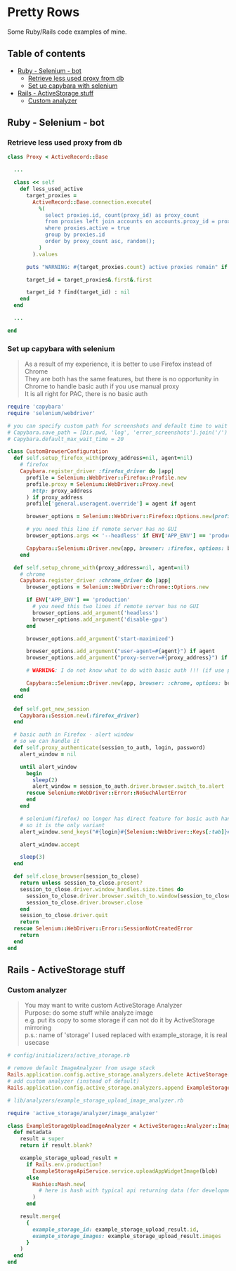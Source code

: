 # Pretty Rows

Some Ruby/Rails code examples of mine.

## Table of contents

- [Ruby - Selenium - bot](#ruby---selenium---bot)
  - [Retrieve less used proxy from db](#retrieve-less-used-proxy-from-db)
  - [Set up capybara with selenium](#set-up-capybara-with-selenium)
- [Rails - ActiveStorage stuff](#rails---activestorage-stuff)
  - [Custom analyzer](#custom-analyzer)

## Ruby - Selenium - bot

### Retrieve less used proxy from db

```ruby
class Proxy < ActiveRecord::Base

  ...

  class << self
    def less_used_active
      target_proxies =
        ActiveRecord::Base.connection.execute(
          %(
            select proxies.id, count(proxy_id) as proxy_count
            from proxies left join accounts on accounts.proxy_id = proxies.id
            where proxies.active = true
            group by proxies.id
            order by proxy_count asc, random();
          )
        ).values

      puts "WARNING: #{target_proxies.count} active proxies remain" if target_proxies.count < 10

      target_id = target_proxies&.first&.first

      target_id ? find(target_id) : nil
    end
  end

  ...

end
```

### Set up capybara with selenium

>As a result of my experience, it is better to use Firefox instead of Chrome\
>They are both has the same features, but there is no opportunity in Chrome to handle
basic auth if you use manual proxy\
>It is all right for PAC, there is no basic auth

```ruby
require 'capybara'
require 'selenium/webdriver'

# you can specify custom path for screenshots and default time to wait for response
# Capybara.save_path = [Dir.pwd, 'log', 'error_screenshots'].join('/')
# Capybara.default_max_wait_time = 20

class CustomBrowserConfiguration
  def self.setup_firefox_with(proxy_address=nil, agent=nil)
    # firefox
    Capybara.register_driver :firefox_driver do |app|
      profile = Selenium::WebDriver::Firefox::Profile.new
      profile.proxy = Selenium::WebDriver::Proxy.new(
        http: proxy_address
      ) if proxy_address
      profile['general.useragent.override'] = agent if agent

      browser_options = Selenium::WebDriver::Firefox::Options.new(profile: profile)

      # you need this line if remote server has no GUI
      browser_options.args << '--headless' if ENV['APP_ENV'] == 'production'

      Capybara::Selenium::Driver.new(app, browser: :firefox, options: browser_options)
    end

  def self.setup_chrome_with(proxy_address=nil, agent=nil)
    # chrome
    Capybara.register_driver :chrome_driver do |app|
      browser_options = Selenium::WebDriver::Chrome::Options.new

      if ENV['APP_ENV'] == 'production'
        # you need this two lines if remote server has no GUI
        browser_options.add_argument('headless')
        browser_options.add_argument('disable-gpu')
      end

      browser_options.add_argument('start-maximized')

      browser_options.add_argument("user-agent=#{agent}") if agent
      browser_options.add_argument("proxy-server=#{proxy_address}") if proxy_address

      # WARNING: I do not know what to do with basic auth !!! (if use proxy)

      Capybara::Selenium::Driver.new(app, browser: :chrome, options: browser_options)
    end
  end

  def self.get_new_session
    Capybara::Session.new(:firefox_driver)
  end

  # basic auth in Firefox - alert window
  # so we can handle it
  def self.proxy_authenticate(session_to_auth, login, password)
    alert_window = nil

    until alert_window
      begin
        sleep(2)
        alert_window = session_to_auth.driver.browser.switch_to.alert
      rescue Selenium::WebDriver::Error::NoSuchAlertError
      end
    end

    # selenium(firefox) no longer has direct feature for basic auth handling
    # so it is the only variant
    alert_window.send_keys("#{login}#{Selenium::WebDriver::Keys[:tab]}#{password}")

    alert_window.accept

    sleep(3)
  end

  def self.close_browser(session_to_close)
    return unless session_to_close.present?
    session_to_close.driver.window_handles.size.times do
      session_to_close.driver.browser.switch_to.window(session_to_close.driver.window_handles.last)
      session_to_close.driver.browser.close
    end
    session_to_close.driver.quit
    return
  rescue Selenium::WebDriver::Error::SessionNotCreatedError
    return
  end
end
```

## Rails - ActiveStorage stuff

### Custom analyzer

>You may want to write custom ActiveStorage Analyzer\
>Purpose: do some stuff while analyze image\
>e.g. put its copy to some storage if can not do it by ActiveStorage mirroring\
>p.s.: name of 'storage' I used replaced with example_storage, it is real usecase

```ruby
# config/initializers/active_storage.rb

# remove default ImageAnalyzer from usage stack
Rails.application.config.active_storage.analyzers.delete ActiveStorage::Analyzer::ImageAnalyzer
# add custom analyzer (instead of default)
Rails.application.config.active_storage.analyzers.append ExampleStorageUploadImageAnalyzer
```

```ruby
# lib/analyzers/example_storage_upload_image_analyzer.rb

require 'active_storage/analyzer/image_analyzer'

class ExampleStorageUploadImageAnalyzer < ActiveStorage::Analyzer::ImageAnalyzer
  def metadata
    result = super
    return if result.blank?

    example_storage_upload_result =
      if Rails.env.production?
        ExampleStorageApiService.service.uploadAppWidgetImage(blob)
      else
        Hashie::Mash.new(
          # here is hash with typical api returning data (for development)
        )
      end

    result.merge(
      {
        example_storage_id: example_storage_upload_result.id,
        example_storage_images: example_storage_upload_result.images
      }
    )
  end
end
```
